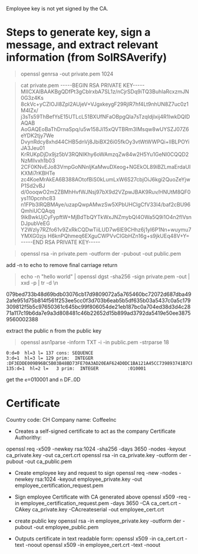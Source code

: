 Employee key is not yet signed by the CA.

# Steps to generate key, sign a message, and extract relevant information (from SolRSAverify)

> openssl genrsa -out private.pem 1024

> cat private.pem
> -----BEGIN RSA PRIVATE KEY-----
> MIICXAIBAAKBgQDfPt3gCblrxbA7SL1z/nCjrSDq9iTQ3BuhIaRcxzmJN0G3z4Ks
> 8ckVc+yCZlOJl8Zpl2AUjeV+VJgxkeygF29RjlR7hf4Lt9nhUN8Z7uc0z1M4IZx/
> j3sTs59ThBefYsE15UTLcL51BXUfNFaOBpgQla7sTzqIdjlxij4R1IwkDQIDAQAB
> AoGAQEoBaThDrnaSpq/u5w158Ji15xQVTBRm3IMsqw8wUYSZJ07Z6eYDK2tjy7We
> DvynRdcy8xhd44CHB5dnVj8JbiBX26i05fkOy3vtWtWWPQi+lIBLPOYiJA3Jeu01
> KrRUKpDjDx9jz5bV3RQNIKhy6oWAmzqZw84w2H5Yu1GeNl0CQQD2NzMllvxh1b03
> 2CF0KNvEJo83VmpGoNNnljKaMwuDXeog+NGEkOL89iBZLmaErdaUIKXMi7rKBHTe
> zc4KoeMrAkEA6B388AOtofBiS0kLumLxW6S27cbjOiJ6kgi2QuoZeYjwP1Sd2vBJ
> d/0ooqwO2m2ZBMhHvfWJNsj97bX9d2VZpwJBAK9Ruv/HNUtM8QF0ys110pcnhc83
> n1FPb3lRQBMAye/uzapQwpAMwzSw5XPbUHClgCfV33l4/baf2cBU96QmhiUCQAqq
> 9ikBwkUjCyFypftW+MjBdTbQYTkWxJNZmybQI4OWa5Q9i1O4n2fIVsnDJpubVeEG
> Y2Wzly7RZfo61v9ZxRkCQDwTiiLUD7w6IE9CHhz6j1yI6P1Nn+wuymu7YMXG0zjs
> H6knPQhmeq6EXguCWPVvCIGbHZn16g+s9jkUEq48V+Y=
> -----END RSA PRIVATE KEY-----

> openssl rsa -in private.pem -outform der -pubout -out public.pem

add -n to echo to remove final carriage return

> echo -n "hello world" | openssl dgst -sha256 -sign private.pem -out | xxd -p | tr -d \\n

079bed733b48d69bdb03076cb17d9809072a5a765460bc72072d687dba492afe951d75b814f561f253ee5cc0f3d703b6eab5b5df635b03a5437c0a5c179309812f5b5c97650361c645bc99f806054de21eb187bc0a704ed38d3d4c2871a117c19b6da7e9a3d808481c46b22652d15b899ad3792da5419e50ee38759560002388

extract the public n from the public key

> openssl asn1parse -inform TXT -i -in public.pem -strparse 18

    0:d=0  hl=3 l= 137 cons: SEQUENCE
    3:d=1  hl=3 l= 129 prim:  INTEGER           :DF3EDDE009B96BC5B03B48BD73FE70A3AD20EAF624D0DC1BA121A45CC739893741B7CF82ACF1C91573EC8266538997C6699760148DE57E54983191ECA0176F518E547B85FE0BB7D9E150DF19EEE734CF5338219C7F8F7B13B39F5384179F62C135E544CB70BE7505751F34568E06981095AEEC4F3A887639718A3E11D48C240D
    135:d=1  hl=2 l=   3 prim:  INTEGER           :010001

get the `e`=010001 and `n` DF..0D

# Certificate

Country code: CH
Company name: CoffeeInc

- Creates a self-signed certificate to act as the company Certificate Authorithy:

openssl req -x509 -newkey rsa:1024 -sha256 -days 3650 -nodes -keyout ca_private.key -out ca_cert.crt
openssl rsa -in ca_private.key -outform der -pubout -out ca_public.pem

- Create employee key and request to sign
  openssl req -new -nodes -newkey rsa:1024 -keyout employee_private.key -out employee_certification_request.pem

- Sign employee Certificate with CA generated above
  openssl x509 -req -in employee_certification_request.pem -days 3650 -CA ca_cert.crt -CAkey ca_private.key -CAcreateserial -out employee_cert.crt

- create public key
  openssl rsa -in employee_private.key -outform der -pubout -out employee_public.pem

- Outputs certificate in text readable form:
  openssl x509 -in ca_cert.crt -text -noout
  openssl x509 -in employee_cert.crt -text -noout
